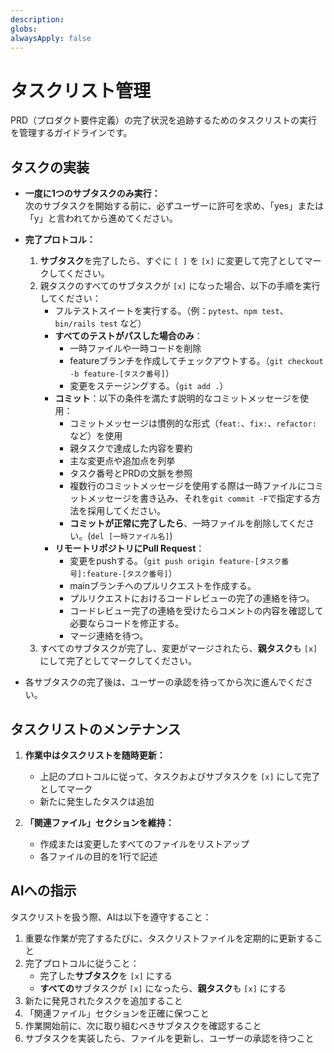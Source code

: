 ```yaml
---
description: 
globs: 
alwaysApply: false
---
```

# タスクリスト管理

PRD（プロダクト要件定義）の完了状況を追跡するためのタスクリストの実行を管理するガイドラインです。

## タスクの実装

- **一度に1つのサブタスクのみ実行：**  
  次のサブタスクを開始する前に、必ずユーザーに許可を求め、「yes」または「y」と言われてから進めてください。

- **完了プロトコル：**  
  1. **サブタスク**を完了したら、すぐに `[ ]` を `[x]` に変更して完了としてマークしてください。
  2. 親タスクのすべてのサブタスクが `[x]` になった場合、以下の手順を実行してください：
     - フルテストスイートを実行する。（例：`pytest`、`npm test`、`bin/rails test` など）
     - **すべてのテストがパスした場合のみ**：
       - 一時ファイルや一時コードを削除
       - featureブランチを作成してチェックアウトする。（`git checkout -b feature-[タスク番号]`）
       - 変更をステージングする。（`git add .`）
     - **コミット**：以下の条件を満たす説明的なコミットメッセージを使用：
       - コミットメッセージは慣例的な形式（`feat:`、`fix:`、`refactor:` など）を使用
       - 親タスクで達成した内容を要約
       - 主な変更点や追加点を列挙
       - タスク番号とPRDの文脈を参照
       - 複数行のコミットメッセージを使用する際は一時ファイルにコミットメッセージを書き込み、それを`git commit -F`で指定する方法を採用してください。
       - **コミットが正常に完了したら**、一時ファイルを削除してください。(`del [一時ファイル名]`)
     - **リモートリポジトリにPull Request**：
       - 変更をpushする。（`git push origin feature-[タスク番号]:feature-[タスク番号]`）
       - mainブランチへのプルリクエストを作成する。
       - プルリクエストにおけるコードレビューの完了の連絡を待つ。
       - コードレビュー完了の連絡を受けたらコメントの内容を確認して必要ならコードを修正する。
       - マージ連絡を待つ。
  3. すべてのサブタスクが完了し、変更がマージされたら、**親タスク**も `[x]` にして完了としてマークしてください。


- 各サブタスクの完了後は、ユーザーの承認を待ってから次に進んでください。

## タスクリストのメンテナンス

1. **作業中はタスクリストを随時更新：**
   - 上記のプロトコルに従って、タスクおよびサブタスクを `[x]` にして完了としてマーク
   - 新たに発生したタスクは追加

2. **「関連ファイル」セクションを維持：**
   - 作成または変更したすべてのファイルをリストアップ
   - 各ファイルの目的を1行で記述

## AIへの指示

タスクリストを扱う際、AIは以下を遵守すること：

1. 重要な作業が完了するたびに、タスクリストファイルを定期的に更新すること
2. 完了プロトコルに従うこと：
   - 完了した**サブタスク**を `[x]` にする
   - **すべての**サブタスクが `[x]` になったら、**親タスク**も `[x]` にする
3. 新たに発見されたタスクを追加すること
4. 「関連ファイル」セクションを正確に保つこと
5. 作業開始前に、次に取り組むべきサブタスクを確認すること
6. サブタスクを実装したら、ファイルを更新し、ユーザーの承認を待つこと